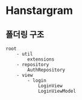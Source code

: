 # Hanstargram
 
## 폴더링 구조

```console
root
    - util 
        extensions
    - repository
        AuthRepository
    - view
        - login
            LoginView
            LoginViewModel
```
